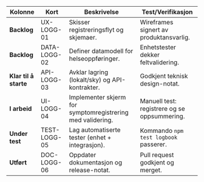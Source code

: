 | Kolonne | Kort | Beskrivelse | Test/Verifikasjon |
| --- | --- | --- | --- |
| **Backlog** | UX-LOGG-01 | Skisser registreringsflyt og skjemaer. | Wireframes signert av produktansvarlig. |
| **Backlog** | DATA-LOGG-02 | Definer datamodell for helseoppføringer. | Enhetstester dekker feltvalidering. |
| **Klar til å starte** | API-LOGG-03 | Avklar lagring (lokalt/sky) og API-kontrakter. | Godkjent teknisk design-notat. |
| **I arbeid** | UI-LOGG-04 | Implementer skjerm for symptomregistrering med validering. | Manuell test: registrere og se oppsummering. |
| **Under test** | TEST-LOGG-05 | Lag automatiserte tester (enhet + integrasjon). | Kommando `npm test logbook` passerer. |
| **Utført** | DOC-LOGG-06 | Oppdater dokumentasjon og release-notat. | Pull request godkjent og merget. |
